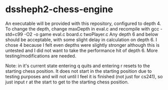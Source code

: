 # dssheph2-chess-engine

An executable will be provided with this repository, configured to depth 4.
To change the depth, change maxDepth in eval.c and recompile with
gcc -std=c99 -O2 -o game eval.c board.c twoPlayer.c
Any depth 6 and below should be acceptable, with some slight delay in 
calculation on depth 6. I chose 4 because I felt even depths were
slightly stronger although this is untested and I did not want to
take the performance hit of depth 6. More testing/modifications
are needed.

Note: in it's current state entering q quits and entering r resets to
the starting chess position. It does not start in the starting position
due to testing purposes and will not until I feel it is finished (not
just for cs241), so just input r at the start to get to the starting
chess position.

